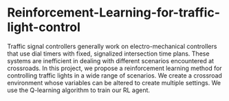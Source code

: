 # Reinforcement-Learning-for-traffic-light-control

Traffic signal controllers generally work on electro-mechanical controllers that use
dial timers with fixed, signalized intersection time plans. These systems are inefficient in
dealing with different scenarios encountered at crossroads. In this
project, we propose a reinforcement learning method for controlling traffic lights in a
wide range of scenarios. We create a crossroad environment whose variables can be
altered to create multiple settings. We use the Q-learning algorithm to train our RL
agent.
